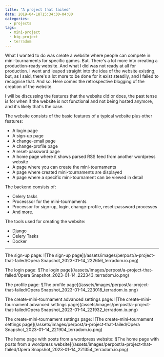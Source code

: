 ```yaml
---
title: "A project that failed"
date: 2019-04-18T15:34:30-04:00
categories:
  - projects
tags:
  - mini-project
  - big-project
  - terradom
---
```


What I wanted to do was create a website where people can compete in mini-tournaments for specific games. But. There's a lot more into creating a production-ready website.
And what I did was not ready at all for production. I went and leaped straight into the idea of the website existing, but, as I said, there's a lot more to be done for it exist steadily, and I failed to recognise that. 
And so. Here comes the retrospective blogging of the creation of the website.

I will be discussing the features that the website did or does, the past tense is for when if the website is not functional and not being hosted anymore, and it's likely that's the case.

The website consists of the basic features of a typical website plus other features:
- A login page
- A sign-up page 
- A change-email page
- A change-profile page 
- A reset-password page
- A home page where it shows parsed RSS feed from another wordpress website
- A page where you can create the mini-tournaments
- A page where created mini-tournaments are displayed 
- A page where a specific mini-tournament can be viewed in detail 

The backend consists of:
- Celery tasks 
- Processsor for the mini-tournaments 
- Processor for sign-up, login, change-profile, reset-password processes
- And more.

The tools used for creating the website:
- Django 
- Celery Tasks
- Docker 

---

The sign-up page:
![The sign-up page](/assets/images/perpost/a-project-that-failed/Opera Snapshot_2023-01-14_222656_terradom.io.png)

The login page:
![The login page](/assets/images/perpost/a-project-that-failed/Opera Snapshot_2023-01-14_222343_terradom.io.png)

The profile page:
![The profile page](/assets/images/perpost/a-project-that-failed/Opera Snapshot_2023-01-14_223018_terradom.io.png)

The create-mini-tournament advanced settings page:
![The create-mini-tournament advanced settings page](/assets/images/perpost/a-project-that-failed/Opera Snapshot_2023-01-14_221932_terradom.io.png)

The create-mini-tournament settings page:
![The create-mini-tournament settings page](/assets/images/perpost/a-project-that-failed/Opera Snapshot_2023-01-14_221904_terradom.io.png)

The home page with posts from a wordpress website:
![The home page with posts from a wordpress website](/assets/images/perpost/a-project-that-failed/Opera Snapshot_2023-01-14_221354_terradom.io.png)





